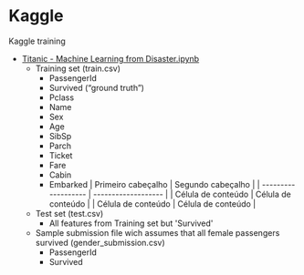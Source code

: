 # Kaggle
Kaggle training
* [Titanic - Machine Learning from Disaster.ipynb](https://github.com/JonatasFontele/Kaggle/tree/main/Titanic)
  * Training set (train.csv)
    * PassengerId
    * Survived (“ground truth”)
    * Pclass
    * Name
    * Sex
    * Age
    * SibSp
    * Parch
    * Ticket
    * Fare
    * Cabin
    * Embarked
    | Primeiro cabeçalho  |  Segundo cabeçalho  |
    | ------------------- | ------------------- |
    |  Célula de conteúdo |  Célula de conteúdo |
    |  Célula de conteúdo |  Célula de conteúdo |
  * Test set (test.csv)
    * All features from Training set but 'Survived'
  * Sample submission file wich assumes that all female passengers survived (gender_submission.csv)
    * PassengerId
    * Survived
